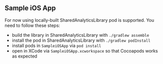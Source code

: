 ## Sample iOS App

For now using locally-built SharedAnalyticsLibrary pod is supported. You need to follow these steps:
- build the library in SharedAnalyticsLibrary with `./gradlew assemble`
- install the pod in SharedAnalyticsLibrary with `./gradlew podInstall`
- install pods in `SampleiOSApp` via `pod install`
- open in XCode via `SampleiOSApp.xcworkspace` so that Cocoapods works as expected
